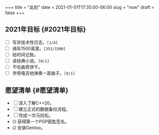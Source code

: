 +++
title = "此刻"
date = 2021-01-01T17:35:00-06:00
slug = "now"
draft = false
+++

## 2021年目标 {#2021年目标}

-   ☐ 写非技术性日志。<code>[1/4]</code>
-   ☐ 骑车1500英里。<code>[352/1500]</code>
-   ☐ 给时间记账。
-   ☐ 读经典小说。<code>[0/1]</code>
-   ☐ 不吃曲奇饼干。
-   ☐ 学用电吉他弹奏一首曲子。<code>[0/1]</code>


## 愿望清单 {#愿望清单}

-   ☐ 深入了解C++20。
-   ☐ 建立正式的数据备份流程。
-   ☐ 完成一次马拉松。
-   ☑ 获得第一个PGP密匙签名。
-   ☑ 安装Gentoo。
